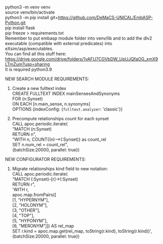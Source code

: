 python3 -m venv venv \
source venv/bin/activate \
python3 -m pip install git+https://github.com/DeMaCS-UNICAL/EmbASP-Python.git \
pip install flask \
pip freeze > requirements.txt \
Remember to put embasp module folder into venv/lib and to add the dlv2 executable (compatible with external predicates) into eXsim/asp/executables. \
You can find all this stuff here: https://drive.google.com/drive/folders/1vAFU7CGVbDW_UpUJQfaOG_xmX9LTmZum?usp=sharing \
It is required python3.9

NEW SEARCH MODULE REQUIREMENTS:

1) Create a new fulltext index \
CREATE FULLTEXT INDEX mainSensesAndSynonyms \
FOR (n:Synset) \
ON EACH [n.main_sense, n.synonyms] \
OPTIONS {indexConfig: {`fulltext.analyzer`: 'classic'}}

2) Precompute relationships count for each synset \
CALL apoc.periodic.iterate( \
  "MATCH (n:Synset) \
   RETURN n", \
  "WITH n, COUNT{(n)-->(:Synset)} as count_rel \
   SET n.num_rel = count_rel", \
  {batchSize:20000, parallel: true})

NEW CONFIGURATOR REQUIREMENTS:

1) Migrate relationships kind field to new notation: \
CALL apoc.periodic.iterate( \
  "MATCH (:Synset)-[r]->(:Synset) \
   RETURN r", \
  'WITH r,  \
   apoc.map.fromPairs([ \
    [1, "HYPERNYM"], \
    [2, "HOLONYM"], \
    [3, "OTHER"], \
    [4, "TOP"], \
    [5, "HYPONYM"], \
    [6, "MERONYM"]]) AS rel_map \
   SET r.kind = apoc.map.get(rel_map, toString(r.kind), toString(r.kind))', \
  {batchSize:20000, parallel: true})
